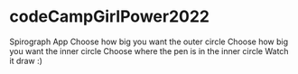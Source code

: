# codeCampGirlPower2022
Spirograph App
Choose how big you want the outer circle
Choose how big you want the inner circle
Choose where the pen is in the inner circle
Watch it draw :)
